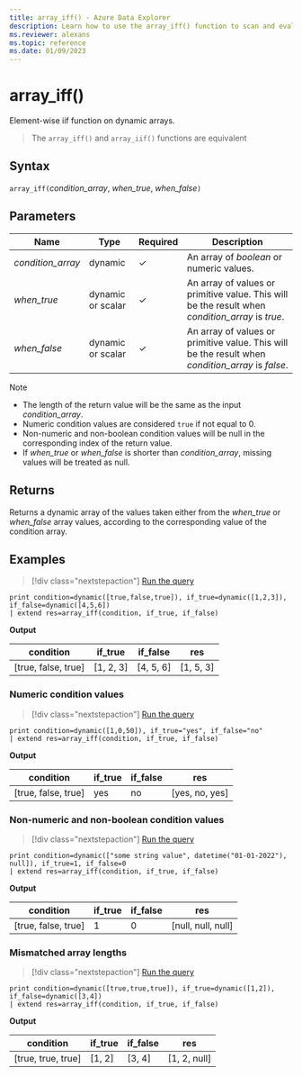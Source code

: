 ```yaml
---
title: array_iff() - Azure Data Explorer
description: Learn how to use the array_iff() function to scan and evaluate elements in an array.
ms.reviewer: alexans
ms.topic: reference
ms.date: 01/09/2023
---
```

# array_iff()

Element-wise iif function on dynamic arrays.

> The `array_iff()` and `array_iif()` functions are equivalent

## Syntax

`array_iff(`*condition_array*, *when_true*, *when_false*`)`

## Parameters

| Name | Type | Required | Description |
|--|--|--|--|
| *condition_array*| dynamic | &check;| An array of *boolean* or numeric values.|
| *when_true* | dynamic or scalar | &check; | An array of values or primitive value. This will be the result when *condition_array* is *true*.|
| *when_false* | dynamic or scalar | &check; | An array of values or primitive value. This will be the result when *condition_array* is *false*.|

> [!NOTE]
>
> * The length of the return value will be the same as the input *condition_array*.
> * Numeric condition values are considered `true` if not equal to 0.
> * Non-numeric and non-boolean condition values will be null in the corresponding index of the return value.
> * If *when_true* or *when_false* is shorter than *condition_array*, missing values will be treated as null.

## Returns

Returns a dynamic array of the values taken either from the *when_true* or *when_false* array values, according to the corresponding value of the condition array.

## Examples

> [!div class="nextstepaction"]
> <a href="https://dataexplorer.azure.com/clusters/help/databases/Samples?query=H4sIAAAAAAAAAysoyswrUUjOz0vJLMnMz7NNqcxLzM1M1oguKSpN1UlLzClO1QExYzV1FHIQsoY6RjrGILEihJiJjqmOWaymAi9XjUJqRUlqXopCUWqxbWJRUWJlfGZmmgbcFqBRQJ2aACda2uZ8AAAA" target="_blank">Run the query</a>

```kusto
print condition=dynamic([true,false,true]), if_true=dynamic([1,2,3]), if_false=dynamic([4,5,6]) 
| extend res=array_iff(condition, if_true, if_false)
```

**Output**

|condition|if_true|if_false|res|
|---|---|---|---|
|[true, false, true]|[1, 2, 3]|[4, 5, 6]|[1, 5, 3]|

### Numeric condition values

> [!div class="nextstepaction"]
> <a href="https://dataexplorer.azure.com/clusters/help/databases/Samples?query=H4sIAAAAAAAAAysoyswrUUjOz0vJLMnMz7NNqcxLzM1M1og21DHQMTWI1dRRyEyLLykqTbVVqkwtVgJz0xJzioH8vHwlBa4ahdSKktS8FIWi1GLbxKKixMr4zMw0DbiJcP0InZoAPCLjbHUAAAA=" target="_blank">Run the query</a>

```kusto
print condition=dynamic([1,0,50]), if_true="yes", if_false="no" 
| extend res=array_iff(condition, if_true, if_false)
```

**Output**

|condition|if_true|if_false|res|
|---|---|---|---|
|[true, false, true]|yes|no|[yes, no, yes]|

### Non-numeric and non-boolean condition values

> [!div class="nextstepaction"]
> <a href="https://dataexplorer.azure.com/clusters/help/databases/Samples?query=H4sIAAAAAAAAA0WNwQrDIBBE7/2KxZOBFIx3v6SUsMS1LOhadFMa6MdXekhhYAYej3k2FoWtSmTlKiEegoU3ezO9FoKugz/ghXknM0NEJeVC1rjlOuKd92aaQfac76M5rdp2CstvJsydgrt8gN5KEqFRD9gaHitzsufp6f2t6QsxYYlomAAAAA==" target="_blank">Run the query</a>

```kusto
print condition=dynamic(["some string value", datetime("01-01-2022"), null]), if_true=1, if_false=0
| extend res=array_iff(condition, if_true, if_false)
```

**Output**

|condition|if_true|if_false|res|
|---|---|---|---|
|[true, false, true]|1|0|[null, null, null]|

### Mismatched array lengths

> [!div class="nextstepaction"]
> <a href="https://dataexplorer.azure.com/clusters/help/databases/Samples?query=H4sIAAAAAAAAAysoyswrUUjOz0vJLMnMz7NNqcxLzM1M1oguKSpN1YETsZo6Cplp8SAmQomhjhFUPC0xpxhJwljHJFZTgatGIbWiJDUvRaEotdg2sagosTI+MzNNA24Z3EiEGZoACxaCE5AAAAA=" target="_blank">Run the query</a>

```kusto
print condition=dynamic([true,true,true]), if_true=dynamic([1,2]), if_false=dynamic([3,4]) 
| extend res=array_iff(condition, if_true, if_false)
```

**Output**

|condition|if_true|if_false|res|
|---|---|---|---|
|[true, true, true]|[1, 2]|[3, 4]|[1, 2, null]|
